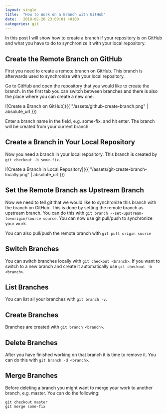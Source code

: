 ```yaml
---
layout: single
title:  "How to Work on a Branch with GitHub"
date:   2018-02-20 23:09:01 +0100
categories: git
---
```


In this post I will show how to create a branch if your repository is on GitHub
and what you have to do to synchronize it with your local repository.

## Create the Remote Branch on GitHub

First you need to create a remote branch on GitHub. This branch is afterwards
used to synchronize with your local repository.

Go to GitHub and open the repository that you would like to create the branch.
In the first tab you can switch between branches and there is also the place
where you can create a new one.

![Create a Branch on GitHub]({{ "/assets/github-create-branch.png" | absolute_url }})

Enter a branch name in the field, e.g. some-fix, and hit enter. The branch will
be created from your current branch.

## Create a Branch in Your Local Repository

Now you need a branch in your local repository. This branch is created by
`git checkout -b some-fix`.

![Create a Branch in Local Repository]({{ "/assets/git-create-branch-locally.png" | absolute_url }})

## Set the Remote Branch as Upstream Branch

Now we need to tell git that we would like to synchronize this branch with the
branch on GitHub. This is done by setting the remote branch as upstream branch.
You can do this with `git branch --set-upstream-to=origin/source source`. You
can now use git pull/push to synchronize your work.

You can also pull/push the remote branch with `git pull origin source`

## Switch Branches

You can switch branches locally with `git checkout <branch>`. If you want to
switch to a new branch and create it automatically use
`git checkout -b <branch>`.

## List Branches

You can list all your branches with `git branch -v`.

## Create Branches

Branches are created with `git branch <branch>`.

## Delete Branches

After you have finished working on that branch it is time to remove it. You can
do this with `git branch -d <branch>`.

## Merge Branches

Before deleting a branch you might want to merge your work to another branch,
e.g. master. You can do the following:

```
git checkout master
git merge some-fix
```
